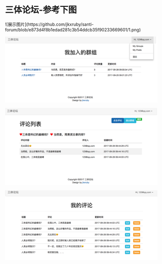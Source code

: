 <h1>三体论坛-参考下图</h1>
![展示图片](https://github.com/jkxruby/santi-forum/blob/e873d4f8b1edad281c3b54ddcb35f90233669601/1.png)

![展示图片](https://github.com/jkxruby/santi-forum/blob/e873d4f8b1edad281c3b54ddcb35f90233669601/2.png)

![展示图片](https://github.com/jkxruby/santi-forum/blob/e873d4f8b1edad281c3b54ddcb35f90233669601/3.png)

![展示图片](https://github.com/jkxruby/santi-forum/blob/e873d4f8b1edad281c3b54ddcb35f90233669601/4.png)
